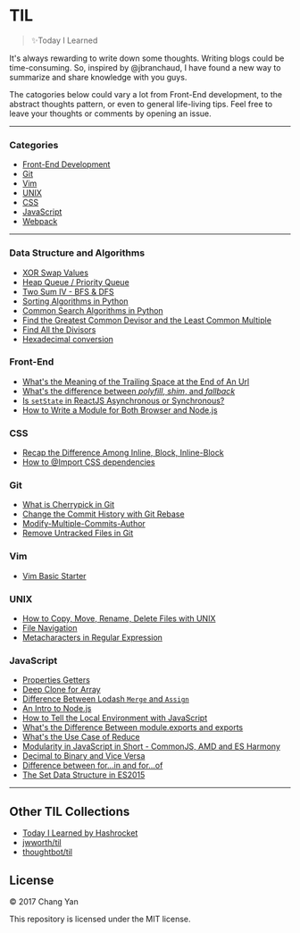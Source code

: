 # TIL

> :sparkles:Today I Learned

It's always rewarding to write down some thoughts. Writing blogs could be time-consuming. So, inspired by @jbranchaud, I have found a new way to summarize and share knowledge with you guys.

The catogories below could vary a lot from Front-End development, to the abstract thoughts pattern, or even to general life-living tips. Feel free to leave your thoughts or comments by opening an issue.

---

### Categories

* [Front-End Development](#front-end)
* [Git](#git)
* [Vim](#vim)
* [UNIX](#unix)
* [CSS](#css)
* [JavaScript](#javascript)
* [Webpack](#webpack)

---

### Data Structure and Algorithms
- [XOR Swap Values](algorithms/xor-swap.md)
- [Heap Queue / Priority Queue](algorithms/heap-queue.md)
- [Two Sum IV - BFS & DFS](algorithms/two-sum-bfs-dfs.md)
- [Sorting Algorithms in Python](algorithms/sorting.md)
- [Common Search Algorithms in Python](algorithms/search.md)
- [Find the Greatest Common Devisor and the Least Common Multiple](algorithms/gcd.md)
- [Find All the Divisors](algorithms/find-all-divisors.md)
- [Hexadecimal conversion](algorithms/hexadecimal-conversion.md)

### Front-End

- [What's the Meaning of the Trailing Space at the End of An Url](front-end-dev/trailing-space-url.md)
- [What's the difference between *polyfill*, *shim*, and *fallback*](front-end-dev/whats-the-meaning-of-polyfill-fallback-shim.md)
- [Is `setState` in ReactJS Asynchronous or Synchronous?](front-end-dev/reactjs-setstate.md)
- [How to Write a Module for Both Browser and Node.js](front-end-dev/sample-umd.md)

### CSS

- [Recap the Difference Among Inline, Block, Inline-Block](css/inline-block.md)
- [How to @Import CSS dependencies](css/import-dependencies.md)

### Git

- [What is Cherrypick in Git](git/what-is-git-cherrypick.md)
- [Change the Commit History with Git Rebase](git/interactive-rebase.md)
- [Modify-Multiple-Commits-Author](git/modify-all-commits-author.md)
- [Remove Untracked Files in Git](git/remove-untracked-files.md)

### Vim

- [Vim Basic Starter](vim/basic-starter.md)

### UNIX

- [How to Copy, Move, Rename, Delete Files with UNIX](unix/copy-move-rename-delete.md)
- [File Navigation](unix/file-navigation.md)
- [Metacharacters in Regular Expression](unix/metacharacters-in-regex.md)

### JavaScript

- [Properties Getters](javascript/getter.md)
- [Deep Clone for Array](javascript/array-deep-clone.md)
- [Difference Between Lodash `Merge` and `Assign`](javascript/difference-between-lodash-assign-and-merge.md)
- [An Intro to Node.js](javascript/nodejs-intro.md)
- [How to Tell the Local Environment with JavaScript](javascript/how-to-tell-the-local-env-with-js.md)
- [What's the Difference Between module.exports and exports](javascript/whats-the-difference-between-module-exports-and-exports.md)
- [What's the Use Case of Reduce](javascript/whats-the-use-case-of-reduce)
- [Modularity in JavaScript in Short - CommonJS, AMD and ES Harmony](javascript/writing-modular-javascript.md)
- [Decimal to Binary and Vice Versa](javascript/decimal-to-binary.md)
- [Difference between for...in and for...of](javascript/difference-between-for-in-and-for-of.md)
- [The Set Data Structure in ES2015](javascript/set.md)

---

## Other TIL Collections

* [Today I Learned by Hashrocket](https://til.hashrocket.com)
* [jwworth/til](https://github.com/jwworth/til)
* [thoughtbot/til](https://github.com/thoughtbot/til)

## License

&copy; 2017 Chang Yan

This repository is licensed under the MIT license.